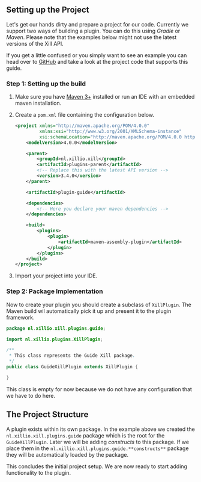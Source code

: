 <!-- TODO: Maven Parent POM -->
## Setting up the Project
Let's get our hands dirty and prepare a project for our code. Currently
we support two ways of building a plugin. You can do this using *Gradle*
or *Maven*. Please note that the examples below might not use the
latest versions of the Xill API.

If you get a little confused or you simply want to see an example you
can head over to [GitHub](https://github.com/xillio/definitive-guide/tree/master/project-example)
and take a look at the project code that supports this guide.

### Step 1: Setting up the build

1. Make sure you have [Maven 3+](https://maven.apache.org/download.cgi)
   installed or run an IDE with an embedded maven installation.
2. Create a `pom.xml` file containing the configuration below.

    ```xml
    <project xmlns="http://maven.apache.org/POM/4.0.0"
             xmlns:xsi="http://www.w3.org/2001/XMLSchema-instance"
             xsi:schemaLocation="http://maven.apache.org/POM/4.0.0 http://maven.apache.org/xsd/maven-4.0.0.xsd">
        <modelVersion>4.0.0</modelVersion>

        <parent>
            <groupId>nl.xillio.xill</groupId>
            <artifactId>plugins-parent</artifactId>
            <!-- Replace this with the latest API version -->
            <version>3.4.0</version>
        </parent>

        <artifactId>plugin-guide</artifactId>

        <dependencies>
            <!-- Here you declare your maven dependencies -->
        </dependencies>

        <build>
            <plugins>
                <plugin>
                    <artifactId>maven-assembly-plugin</artifactId>
                </plugin>
            </plugins>
        </build>
    </project>	
    ```

3. Import your project into your IDE.

### Step 2: Package Implementation
Now to create your plugin you should create a subclass of `XillPlugin`. The
Maven build wil automatically pick it up and present it to the plugin framework.

```java
package nl.xillio.xill.plugins.guide;

import nl.xillio.plugins.XillPlugin;

/**
 * This class represents the Guide Xill package.
 */
public class GuideXillPlugin extends XillPlugin {

}

```

This class is empty for now because we do not have any configuration
that we have to do here.

## The Project Structure
A plugin exists within its own package. In the example above we created
the `nl.xillio.xill.plugins.guide` package which is the root for the
`GuideXillPlugin`. Later we will be adding *constructs* to this package.
If we place them in the `nl.xillio.xill.plugins.guide.**constructs**`
package they will be automatically loaded by the package.

This concludes the initial project setup. We are now ready to start adding
functionality to the plugin.
